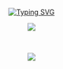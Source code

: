 <div align="center">

[![Typing SVG](https://readme-typing-svg.demolab.com?font=Fira+Code&weight=700&size=25&pause=2&color=F7AD7D&background=FFF5EC00&center=true&random=false&width=500&lines=Talha+Sahni;React+Developer;Laravel+Developer;Flutter+Developer;A.P.I+Developer;Custom+Software+Developer)](https://git.io/typing-svg)


<p align="center">
    <img src="https://skillicons.dev/icons?i=git,github,vscode,phpstorm,html,css,js,bootstrap,react,php,laravel,vue,postman,docker,flutter,firebase" />
</p>
<br>

![](https://komarev.com/ghpvc/?username=talhatech116&style=for-the-badge)
<br><br>

</div>



